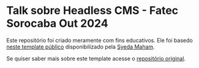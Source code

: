 # Talk sobre Headless CMS - Fatec Sorocaba Out 2024

Este repositório foi criado meramente com fins educativos. Ele foi basedo [neste template público](https://www.sanity.io/templates/nextjs13-advance-blog-with-portfolio) disponibilizado pela [Syeda Maham](https://github.com/SyedaMahamFahim).

Se quiser saber mais sobre este template acesse o [repositório original](https://github.com/SyedaMahamFahim/syedamaham.dev).
